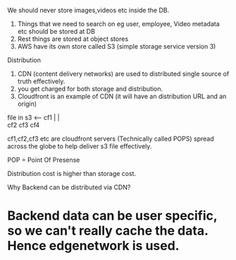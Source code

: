 We should never store images,videos etc inside the DB. 
1) Things that we need to search on eg user, employee, Video metadata etc should be stored at DB
2) Rest things are stored at object stores
3) AWS have its own store called S3 (simple storage service version 3)



Distribution 
1) CDN (content delivery networks) are used to distributed single source of truth effectively.
2) you get charged for both storage and distribution.
3) Cloudfront is an example of CDN (it will have an distribution URL and an origin)


file in s3   <-- cf1 
 |      |    \
cf2     cf3   cf4

cf1,cf2,cf3 etc are cloudfront servers (Technically called POPS) spread across the globe to help deliver s3 file effectively.

POP = Point Of Presense

Distribution cost is higher than storage cost.



Why Backend can be distributed via CDN?
# Backend data can be user specific, so we can't really cache the data. Hence edgenetwork is used.
